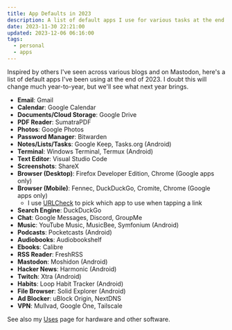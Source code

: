 ```yaml
---
title: App Defaults in 2023
description: A list of default apps I use for various tasks at the end of 2023
date: 2023-11-30 22:21:00
updated: 2023-12-06 06:16:00
tags:
  - personal
  - apps
---
```


Inspired by others I've seen across various blogs and on Mastodon, here's a list of default apps I've been using at the end of 2023. I doubt this will change much year-to-year, but we'll see what next year brings.

- **Email**: Gmail
- **Calendar**: Google Calendar
- **Documents/Cloud Storage**: Google Drive
- **PDF Reader**: SumatraPDF
- **Photos**: Google Photos
- **Password Manager**: Bitwarden
- **Notes/Lists/Tasks**: Google Keep, Tasks.org (Android)
- **Terminal**: Windows Terminal, Termux (Android)
- **Text Editor**: Visual Studio Code
- **Screenshots**: ShareX
- **Browser (Desktop)**: Firefox Developer Edition, Chrome (Google apps only)
- **Browser (Mobile)**: Fennec, DuckDuckGo, Cromite, Chrome (Google apps only)
  - I use [URLCheck](https://github.com/TrianguloY/UrlChecker) to pick which app to use when tapping a link
- **Search Engine**: DuckDuckGo
- **Chat**: Google Messages, Discord, GroupMe
- **Music**: YouTube Music, MusicBee, Symfonium (Android)
- **Podcasts**: Pocketcasts (Android)
- **Audiobooks**: Audiobookshelf
- **Ebooks**: Calibre
- **RSS Reader**: FreshRSS
- **Mastodon**: Moshidon (Android)
- **Hacker News**: Harmonic (Android)
- **Twitch**: Xtra (Android)
- **Habits**: Loop Habit Tracker (Android)
- **File Browser**: Solid Explorer (Android)
- **Ad Blocker**: uBlock Origin, NextDNS
- **VPN**: Mullvad, Google One, Tailscale

See also my [Uses](/uses) page for hardware and other software.
